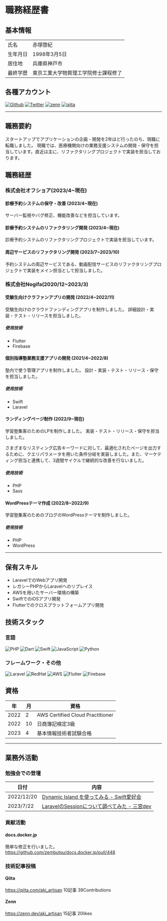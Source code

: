 # 職務経歴書

## 基本情報

<table>
  <tr>
    <td>氏名</td>
    <td>赤塚啓紀</td>
  </tr>
  <tr>
    <td>生年月日</td>
    <td>1998年3月5日</td>
  </tr>
  <tr>
    <td>居住地</td>
    <td>兵庫県神戸市</td>
  </tr>
  <tr>
    <td>最終学歴</td>
    <td>東京工業大学物質理工学院修士課程修了</td>
  </tr>
</table>

## 各種アカウント
<p>
<a href="https://github.com/akinoriakatsuka" target="_blank"><img alt="Github" src="https://img.shields.io/badge/akinoriakatsuka-%2312100E.svg?&style=flat-square&logo=Github&logoColor=white" /></a>
<a href="https://twitter.com/aki_artisan" target="_blank"><img alt="Twitter" src="https://img.shields.io/badge/@aki_artisan-%231DA1F2.svg?&style=flat-square&logo=twitter&logoColor=white" /></a>
<a href="https://zenn.dev/aki_artisan" target="_blank"><img alt="zenn" src="https://img.shields.io/badge/@aki_artisan-%231DA1F2.svg?&style=flat-square&logo=zenn&logoColor=white" /></a>
<a href="https://qiita.com/aki_artisan" target="_blank"><img alt="qiita" src="https://img.shields.io/badge/@aki_artisan-%255C500.svg?&style=flat-square&logo=qiita&logoColor=white" /></a>
</p>

---

## 職務要約

スタートアップでアプリケーションの企画・開発を2年ほど行ったのち、現職に転職しました。
現職では、医療機関向けの業務支援システムの開発・保守を担当しています。直近は主に、リファクタリングプロジェクトで実装を担当しております。

## 職務経歴

### 株式会社オフショア(2023/4~現在)

#### 診療予約システムの保守・改善 (2023/4~現在)
サーバー監視やバグ修正、機能改善などを担当しています。

#### 診療予約システムのリファクタリング開発 (2023/4~現在)
診療予約システムのリファクタリングプロジェクトで実装を担当しています。

#### 周辺サービスのリファクタリング開発 (2023/7~2023/10)
予約システムの周辺サービスである、動画配信サービスのリファクタリングプロジェクトで実装をメイン担当として担当しました。

### 株式会社Nogifa(2020/12~2023/3)

#### 受験生向けクラファンアプリの開発 (2022/4~2022/11)
受験生向けのクラウドファンディングアプリを制作しました。
詳細設計・実装・テスト・リリースを担当しました。

##### 使用技術
- Flutter
- Firebase

#### 個別指導塾業務支援アプリの開発 (2021/4~2022/8)
塾内で使う管理アプリを制作しました。
設計・実装・テスト・リリース・保守を担当しました。

##### 使用技術
- Swift
- Laravel

#### ランディングページ制作 (2022/9~現在)
学習塾集客のためのLPを制作しました。
実装・テスト・リリース・保守を担当しました。

さまざまなリスティング広告キーワードに対して、最適化されたページを出力するために、クエリパラメータを用いた条件分岐を実装しました。また、マーケティング担当と連携して、3週間サイクルで継続的な改善を行ないました。

##### 使用技術
- PHP
- Sass

#### WordPressテーマ作成 (2022/8~2022/9)
学習塾集客のためのブログのWordPressテーマを制作しました。

##### 使用技術
- PHP
- WordPress

--- 

## 保有スキル

- LaravelでのWebアプリ開発
- レガシーPHPからLaravelへのリプレイス
- AWSを用いたサーバー環境の構築
- SwiftでのiOSアプリ開発
- Flutterでのクロスプラットフォームアプリ開発

## 技術スタック

### 言語
<p>
  <img alt="PHP" src="https://img.shields.io/badge/-PHP-777BB4?style=flat-square&logo=php&logoColor=white" />
  <img alt="Dart" src="https://img.shields.io/badge/-Dart-0175C2?style=flat-square&logo=Dart&logoColor=white" />
  <img alt="Swift" src="https://img.shields.io/badge/-Swift-F05138?style=flat-square&logo=swift&logoColor=white" />
  <img alt="JavaScript" src="https://img.shields.io/badge/-JavaScript-F7DF1E?style=flat-square&logo=JavaScript&logoColor=white" />
  <img alt="Python" src="https://img.shields.io/badge/-Python-3776AB?style=flat-square&logo=Python&logoColor=white" />
</p>

### フレームワーク・その他
<p>
  <img alt="Laravel" src="https://img.shields.io/badge/-Laravel-FF2D20?style=flat-square&logo=Laravel&logoColor=white" />
  <img alt="RedHat" src="https://img.shields.io/badge/-RedHat-EE0000.svg?logo=red-hat&style=flat">
  <img alt="AWS" src="https://img.shields.io/badge/-AWS-232F3E?style=flat-square&logo=amazonaws&logoColor=white" />

  <img alt="Flutter" src="https://img.shields.io/badge/-Flutter-02569B?style=flat-square&logo=Flutter&logoColor=white" />
  <img alt="Firebase" src="https://img.shields.io/badge/-Firebase-FFCA28?style=flat-square&logo=Firebase&logoColor=white" />
</p>

## 資格

| 年   | 月  | 資格                             |
| ---- | --- | -------------------------------- |
| 2022 | 2   | AWS Certified Cloud Practitioner |
| 2022 | 10  | 日商簿記検定3級                  |
| 2023 | 4   | 基本情報技術者試験合格           |

---


## 業務外活動

### 勉強会での登壇

| 日付       | 内容 |
| ---------- | ----------------- |
| 2022/12/20 | [ Dynamic Island を使ってみる - Swift愛好会](https://docs.google.com/presentation/d/1P0x5YsXMuMsvAdo6E2IUGlcMAokrUtVb61CQuNJt6ts/edit#slide=id.p) |
| 2023/7/22 | [LaravelのSessionについて調べてみた - 三宮dev](https://docs.google.com/presentation/d/1RZVyitetsCygz6OtY6VgOv_uwqMe_mteRoGphzYbNYM/edit#slide=id.p) |

### 貢献活動

#### docs.docker.jp
簡単な修正を行いました。
https://github.com/zembutsu/docs.docker.jp/pull/448

### 技術記事投稿

#### Qiita
https://qiita.com/aki_artisan
10記事 39Contributions

#### Zenn
https://zenn.dev/aki_artisan
15記事 20likes